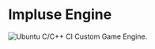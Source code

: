 # Impluse Engine
![Ubuntu C/C++ CI](https://github.com/ImpulsiveGames/ImpulsiveEngine/workflows/Ubuntu%20C/C++%20CI/badge.svg)
Custom Game Engine.
